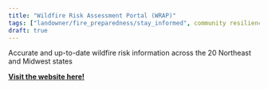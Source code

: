 ```yaml
---
title: "Wildfire Risk Assessment Portal (WRAP)"
tags: ["landowner/fire_preparedness/stay_informed", community resilience, fire information]
draft: true
---
```


Accurate and up-to-date wildfire risk information across the 20 Northeast and Midwest states

[**Visit the website here!**](https://northeastmidwestwildfirerisk.com/)


